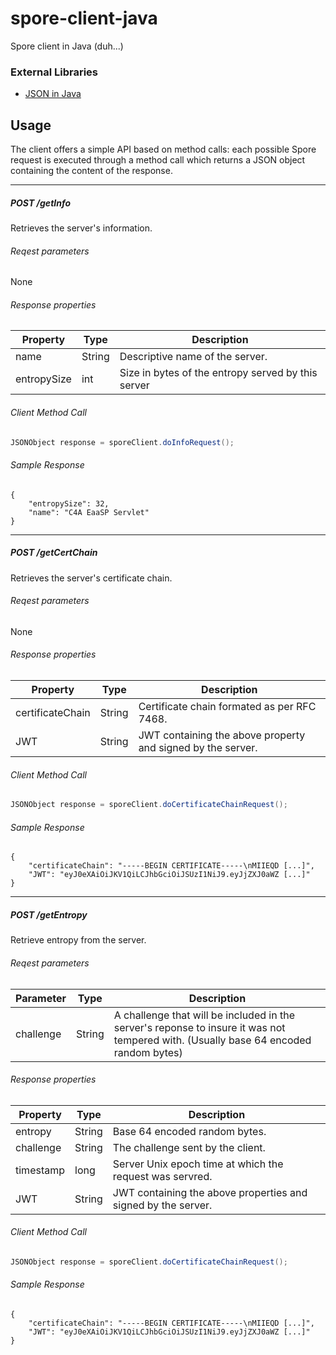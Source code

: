 # spore-client-java
Spore client in Java (duh...)

### External Libraries
- [JSON in Java](https://mvnrepository.com/artifact/org.json/json/20140107) 

## Usage
The client offers a simple API based on method calls: each possible Spore request is executed through a method call which returns a JSON object containing the content of the response.

-----
##### POST /getInfo
Retrieves the server's information.

###### Reqest parameters
None

###### Response properties
| Property | Type | Description |
|-|-|-|
|name|String|Descriptive name of the server.|
|entropySize|int|Size in bytes of the entropy served by this server|

###### Client Method Call
```JAVA
JSONObject response = sporeClient.doInfoRequest();
```

###### Sample Response
```
{
    "entropySize": 32,
    "name": "C4A EaaSP Servlet"
}
```

-----
##### POST /getCertChain
Retrieves the server's certificate chain.

###### Reqest parameters
None

###### Response properties
| Property | Type | Description |
|-|-|-|
|certificateChain|String|Certificate chain formated as per RFC 7468.|
|JWT|String|JWT containing the above property and signed by the server.|

###### Client Method Call
```JAVA
JSONObject response = sporeClient.doCertificateChainRequest();
```

###### Sample Response
```
{
    "certificateChain": "-----BEGIN CERTIFICATE-----\nMIIEQD [...]",
    "JWT": "eyJ0eXAiOiJKV1QiLCJhbGciOiJSUzI1NiJ9.eyJjZXJ0aWZ [...]"
}
```

-----
##### POST /getEntropy
Retrieve entropy from the server.

###### Reqest parameters
| Parameter | Type | Description |
|-|-|-|
|challenge|String|A challenge that will be included in the server's reponse to insure it was not tempered with. (Usually base 64 encoded random bytes)

###### Response properties
| Property | Type | Description |
|-|-|-|
|entropy|String|Base 64 encoded random bytes.|
|challenge|String|The challenge sent by the client.|
|timestamp|long|Server Unix epoch time at which the request was servred.|
|JWT|String|JWT containing the above properties and signed by the server.|

###### Client Method Call
```JAVA
JSONObject response = sporeClient.doCertificateChainRequest();
```

###### Sample Response
```
{
    "certificateChain": "-----BEGIN CERTIFICATE-----\nMIIEQD [...]",
    "JWT": "eyJ0eXAiOiJKV1QiLCJhbGciOiJSUzI1NiJ9.eyJjZXJ0aWZ [...]"
}
```